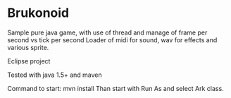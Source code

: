 # Brukonoid
Sample pure java game, with use of thread and manage of frame per second vs tick per second
Loader of midi for sound, wav for effects and various sprite.

Eclipse project

Tested with java 1.5+ and maven 

Command to start:
mvn install
Than start with Run As and select Ark class.

